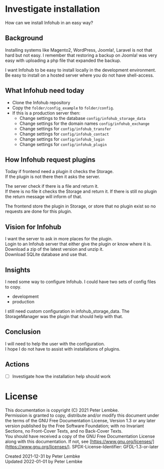 # Investigate installation
How can we install Infohub in an easy way?

## Background
Installing systems like Magento2, WordPress, Joomla!, Laravel is not that hard but not easy.
I remember that restoring a backup on Joomla! was very easy with uploading a php file that expanded the backup. 

I want Infohub to be easy to install locally in the development environment.  
Be easy to install on a hosted server where you do not have shell-access.

## What Infohub need today

* Clone the Infohub repository
* Copy the `folder/config_example` to `folder/config`.
* If this is a production server then:
  * Change settings to the database `config/infohub_storage_data`
  * Change settings for the domain names `config/infohub_exchange`
  * Change settings for `config/infohub_transfer`
  * Change settings for `config/infohub_contact`
  * Change settings for `config/infohub_login`
  * Change settings for `config/infohub_plugin`

## How Infohub request plugins

Today if frontend need a plugin it checks the Storage.   
If the plugin is not there then it asks the server.  

The server check if there is a file and return it.   
If there is no file it checks the Storage and return it.
If there is still no plugin the return message will inform of that.

The frontend store the plugin in Storage, 
or store that no plugin exist so no requests are done for this plugin.  

## Vision for Infohub

I want the server to ask in more places for the plugin.  
Login to an Infohub server that either give the plugin or know where it is.  
Download a zip of the latest version and unzip it.  
Download SQLite database and use that.  

## Insights

I need some way to configure Infohub. I could have two sets of config files to copy.
* development
* production

I still need custom configuration in infohub_storage_data.
The StorageManager was the plugin that should help with that. 

## Conclusion

I will need to help the user with the configuration.  
I hope I do not have to assist with installations of plugins.

## Actions

* [ ] Investigate how the installation help should work
 
# License
This documentation is copyright (C) 2021 Peter Lembke.  
Permission is granted to copy, distribute and/or modify this document under the terms of the GNU Free Documentation License, Version 1.3 or any later version published by the Free Software Foundation; with no Invariant Sections, no Front-Cover Texts, and no Back-Cover Texts.  
You should have received a copy of the GNU Free Documentation License along with this documentation. If not, see [https://www.gnu.org/licenses/](https://www.gnu.org/licenses/).  SPDX-License-Identifier: GFDL-1.3-or-later  

Created 2021-12-31 by Peter Lembke  
Updated 2022-01-01 by Peter Lembke  
